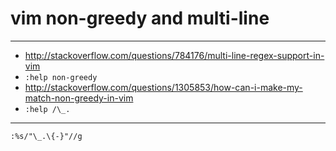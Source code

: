 # vim non-greedy and multi-line

---

+ http://stackoverflow.com/questions/784176/multi-line-regex-support-in-vim
+ `:help non-greedy`
+ http://stackoverflow.com/questions/1305853/how-can-i-make-my-match-non-greedy-in-vim
+ `:help /\_.`

---

```
:%s/"\_.\{-}"//g
```
